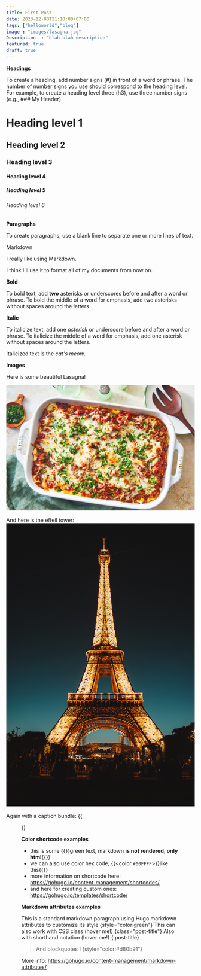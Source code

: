 ```yaml
---
title: First Post
date: 2023-12-08T21:10:00+07:00
tags: ["helloworld","blog"]
image : "images/lasagna.jpg"
Description  : "blah blah description"
featured: true
draft: true
---
```


**Headings**

To create a heading, add number signs (#) in front of a word or phrase. The number of number signs you use should correspond to the heading level. For example, to create a heading level three (h3), use three number signs (e.g., ### My Header).
&nbsp;
# Heading level 1 	
## Heading level 2 	
### Heading level 3 
#### Heading level 4 
##### Heading level 5 
###### Heading level 6 	

**Paragraphs**

To create paragraphs, use a blank line to separate one or more lines of text.

Markdown

I really like using Markdown.

I think I'll use it to format all of my documents from now on.

**Bold**

To bold text, add **two** asterisks or underscores before and after a word or phrase. To bold the middle of a word for emphasis, add two asterisks without spaces around the letters.

**Italic**

To italicize text, add one *asterisk* or underscore before and after a word or phrase. To italicize the middle of a word for emphasis, add one asterisk without spaces around the letters.

Italicized text is the *cat's meow*.

**Images**

Here is some beautiful Lasagna!

![lasagna](images/lasagna.jpg "A Lasagna!")

And here is the effeil tower:
![effeil tower1](images/effeil.jpg)


Again with a caption bundle:
{{<figure src="images/effeil.jpg" title="The effeil tower" >}}

**Color shortcode examples**
- this is some {{<color green>}}green text, markdown **is not rendered**, <b>only html</b>{{</color>}}
- we can also use color hex code, {{<color `#00FFFF`>}}like this{{</color>}}
- more information on shortcode here: https://gohugo.io/content-management/shortcodes/
- and here for creating custom ones: https://gohugo.io/templates/shortcode/

**Markdown attributes examples**

This is a standard markdown paragraph using Hugo markdown attributes to customize its style
{style="color:green"}
This can also work with CSS class (hover me!)
{class="post-title"}
Also with shorthand notation (hover me!)
{.post-title}

> And blockquotes !
{style="color:#d80b91"}

More info: https://gohugo.io/content-management/markdown-attributes/